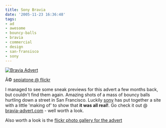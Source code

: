 ```yaml
---
title: Sony Bravia
date: '2005-11-23 16:36:48'
tags:
- ad
- awesome
- bouncy-balls
- bravia
- commercial
- design
- san-fransisco
- sony
---
```


<a href="http://www.bravia-advert.com/"><img alt="Bravia Advert" title="Bravia Advert" src="http://static.flickr.com/23/32301246_c3ac08c8a6.jpg" /></a>

Â© <a href="http://www.flickr.com/photos/sepiatone/">sepiatone @ flickr</a>

I managed to see some sneak previews for this advert a few months back, but couldn't find them again. Amazing shots of a mass of bouncy balls hurtling down a street in San Francisco. Luckily <a href="http://www.sony.com">sony</a> has put together a site with a little 'making of' to show that <span style="font-weight: bold">it was all real!</span>. Go check it out @ <a href="http://www.bravia-advert.com/">bravia-advert.com</a> - well worth a look.

Also worth a look is the <a href="http://www.flickr.com/photos/sepiatone/sets/720725/">flickr photo gallery for the advert</a>
